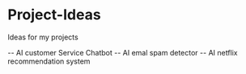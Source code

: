# Project-Ideas
Ideas for my projects 

-- AI customer Service Chatbot
-- AI emal spam detector
-- AI netflix recommendation system 

